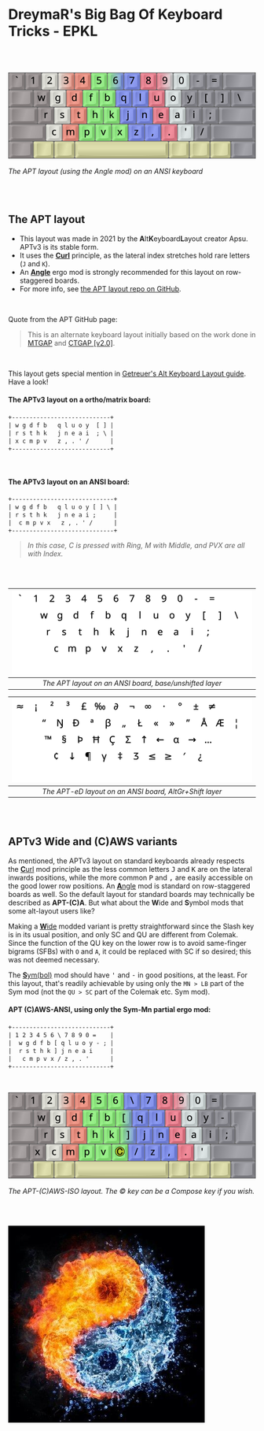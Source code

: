 DreymaR's Big Bag Of Keyboard Tricks - EPKL
===========================================
<br><br>

![APTv3 Angle-ANSI help image](./APTv3_ANS-A_EPKL.png)

_The APT layout (using the Angle mod) on an ANSI keyboard_

<br><br>

The APT layout
--------------
- This layout was made in 2021 by the **A**lt**K**eyboard**L**ayout creator Apsu. APTv3 is its stable form.
- It uses the [**Curl**][ErgCrl] principle, as the lateral index stretches hold rare letters (`J` and `K`).
- An [**Angle**][ErgAWi] ergo mod is strongly recommended for this layout on row-staggered boards.
- For more info, see [the APT layout repo on GitHub][APTGit].
<br>

Quote from the APT GitHub page:
> This is an alternate keyboard layout initially based on the work done in [MTGAP][MTGAP] and [CTGAP \[v2.0\]][CTGAP].
<br>

This layout gets special mention in [Getreuer's Alt Keyboard Layout guide][GetAKL]. Have a look!
<br>

#### The APTv3 layout on a ortho/matrix board:
```
+----------------------------+
| w g d f b   q l u o y  [ ] |
| r s t h k   j n e a i  ; \ |
| x c m p v   z , . ' /      |
+----------------------------+
```
<br>

#### The APTv3 layout on an ANSI board:
```
+-----------------------------+
| w g d f b   q l u o y [ ] \ |
| r s t h k   j n e a i ;     |
|  c m p v x   z , . ' /      |
+-----------------------------+
```
> _In this case, C is pressed with Ring, M with Middle, and PVX are all with Index._

<br><br>

|![EPKL help image for APTv3 on an ANSI board, unshifted layer](./APT-eD_ANS_Angle/state0.png)|
|   :---:   |
|_The APT layout on an ANSI board, base/unshifted layer_|

|![EPKL help image for APTv3-eD on an ANSI board, AltGr+Shift layer](./APT-eD_ANS_Angle/state7.png)|
|   :---:   |
|_The APT-eD layout on an ANSI board, AltGr+Shift layer_|

<br><br>

APTv3 Wide and (C)AWS variants
------------------------------
As mentioned, the APTv3 layout on standard keyboards already respects the [**C**url][ErgCrl] mod principle as the less common letters <kbd>J</kbd> and <kbd>K</kbd> are on the lateral inwards positions, while the more common <kbd>P</kbd> and <kbd>,</kbd> are easily accessible on the good lower row positions. An [**A**ngle][ErgAWi] mod is standard on row-staggered boards as well. So the default layout for standard boards may technically be described as **APT-(C)A**. But what about the **W**ide and **S**ymbol mods that some alt-layout users like?
<br>

Making a [**W**ide][ErgAWi] modded variant is pretty straightforward since the Slash key is in its usual position, and only SC and QU are different from Colemak. Since the function of the QU key on the lower row is to avoid same-finger bigrams (SFBs) with `O` and `A`, it could be replaced with SC if so desired; this was not deemed necessary.
<br>

The [**S**ym(bol)][ErgSym] mod should have <kbd>'</kbd> and <kbd>-</kbd> in good positions, at the least. For this layout, that's readily achievable by using only the `MN > LB` part of the Sym mod (not the `QU > SC` part of the Colemak etc. Sym mod).
<br>

#### APT (C)AWS-ANSI, using only the Sym-Mn partial ergo mod:
```
+----------------------------+
| 1 2 3 4 5 6 \ 7 8 9 0 =    |
|  w g d f b [ q l u o y - ; |
|  r s t h k ] j n e a i     |
|   c m p v x / z , . '      |
+----------------------------+
```

<br>

![APTv3 (C)AWS-ISO help image](./APTv3_ISO-AWS_EPKL.png)

_The APT-(C)AWS-ISO layout. The © key can be a Compose key if you wish._

<br><br>

![Apsu logo](./_Res/Apsu_GitHub.jpg)


[APTGit]: https://github.com/Apsu/APT                           (The APTv3 layout on GitHub)
[MTGAP]:  /Layouts/MTGAP/                                       (The MTGAP layout for EPKL)
[CTGAP]:  https://github.com/CTGAP/ctgap-keyboard-layout        (The CTGAP layouts on GitHub)
[ErgAWi]: https://dreymar.colemak.org/ergo-mods.html#angle-wide (DreymaR's BigBag on Angle+Wide ergo mods)
[ErgCrl]: https://dreymar.colemak.org/ergo-mods.html#curl-dh    (DreymaR's BigBag on the Curl-DH ergo mod)
[ErgSym]: https://dreymar.colemak.org/ergo-mods.html#symbols    (DreymaR's BigBag on the Symbols ergo mod)
[GetAKL]: https://getreuer.info/posts/keyboards/alt-layouts/index.html#which-alt-keyboard-layout-should-i-learn (Pascal Getreuer's Alt Keyboard Layout guide)
